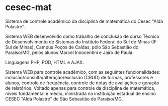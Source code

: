 # cesec-mat
Sistema de controle acadêmico da disciplina de matemática do Cesec "Alda Polastre".

Sistema WEB desenvolvido como trabalho de conclusão de curso Técnico de Desenvolvimento de Sistemas do Instituto Federal do Sul de Minas (IF Sul de Minas), Campus Poços de Caldas, pólo São Sebastião do Paraíso/MG, pelos alunos Marcel Innocentini e Jairo de Paula.

Linguagens PHP, POD, HTML e AJAX.

Sistema WEB para controle acadêmico, com as seguintes funcionalidades: inclusão/consulta/alteração/exclusão (CRUD) de turmas, professores e alunos, controle de frequência, controle de notas de avaliações e geração de relatórios. Voltado apenas para controle da disciplina de matemática, níveis fundamental e médio, ministrada na instituição estadual de ensino CESEC "Alda Polastre" de São Sebastião do Paraíso/MG.
